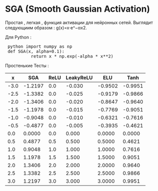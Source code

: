 # SGA (Smooth Gaussian Activation)

Простая , легкая , функция активации для нейронных сетей. Выглядит следующиим образом : g(x)=x⋅e^−αx2.

Для Python :

<pre> python import numpy as np
 def SGA(x, alpha=0.1):
          return x * np.exp(-alpha * x**2) </pre>

Простенькие Тесты :

| x   |  SGA    | ReLU | LeakyReLU |   ELU    |  Tanh   |
|-----|---------|------|-----------|----------|---------|
| -3.0| -1.2197 | 0.0  | -0.030    | -0.9502  | -0.9951 |
| -2.5| -1.3382 | 0.0  | -0.025    | -0.9179  | -0.9866 |
| -2.0| -1.3406 | 0.0  | -0.020    | -0.8647  | -0.9640 |
| -1.5| -1.1978 | 0.0  | -0.015    | -0.7769  | -0.9051 |
| -1.0| -0.9048 | 0.0  | -0.010    | -0.6321  | -0.7616 |
| -0.5| -0.4877 | 0.0  | -0.005    | -0.3935  | -0.4621 |
|  0.0|  0.0000 | 0.0  |  0.000    |  0.0000  |  0.0000 |
|  0.5|  0.4877 | 0.5  |  0.500    |  0.5000  |  0.4621 |
|  1.0|  0.9048 | 1.0  |  1.000    |  1.0000  |  0.7616 |
|  1.5|  1.1978 | 1.5  |  1.500    |  1.5000  |  0.9051 |
|  2.0|  1.3406 | 2.0  |  2.000    |  2.0000  |  0.9640 |
|  2.5|  1.3382 | 2.5  |  2.500    |  2.5000  |  0.9866 |
|  3.0|  1.2197 | 3.0  |  3.000    |  3.0000  |  0.9951 |

